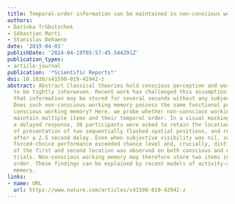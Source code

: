 ```yaml
---
title: Temporal-order information can be maintained in non-conscious working memory
authors:
- Darinka Trübutschek
- Sébastien Marti
- Stanislas Dehaene
date: '2019-04-01'
publishDate: '2024-04-19T05:57:45.544291Z'
publication_types:
- article-journal
publication: '*Scientific Reports*'
doi: 10.1038/s41598-019-42942-z
abstract: Abstract Classical theories hold conscious perception and working memory
  to be tightly interwoven. Recent work has challenged this assumption, demonstrating
  that information may be stored for several seconds without any subjective awareness.
  Does such non-conscious working memory possess the same functional properties as
  conscious working memory? Here, we probe whether non-conscious working memory can
  maintain multiple items and their temporal order. In a visual masking task with
  a delayed response, 38 participants were asked to retain the location and order
  of presentation of two sequentially flashed spatial positions, and retrieve both
  after a 2.5 second delay. Even when subjective visibility was nil, subjects’ objective
  forced-choice performance exceeded chance level and, crucially, distinct retrieval
  of the first and second location was observed on both conscious and non-conscious
  trials. Non-conscious working memory may therefore store two items in proper temporal
  order. These findings can be explained by recent models of activity-silent working
  memory.
links:
- name: URL
  url: https://www.nature.com/articles/s41598-019-42942-z
---
```

